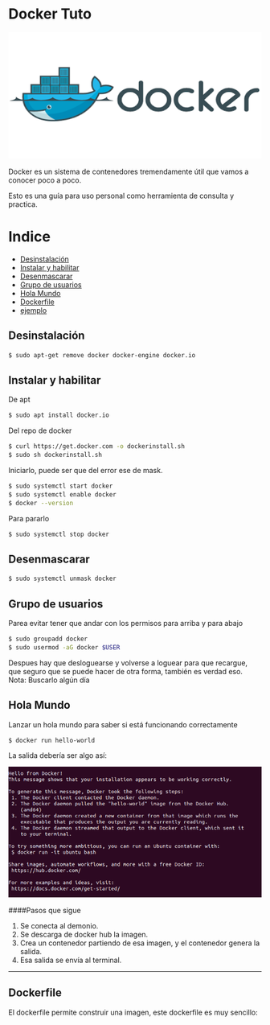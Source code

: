 # Docker Tuto


![](https://github.com/Rijaelto/big_Rata/blob/master/docker/images/dockerlogo.png)

Docker es un sistema de contenedores tremendamente útil que vamos a conocer poco a poco. 

Esto es una guía para uso personal como herramienta de consulta y practica. 


# Indice

<!--ts-->
   * [Desinstalación](#Desinstalación)
   * [Instalar y habilitar](#Instalar-y-habilitar)
   * [Desenmascarar](#Desenmascarar)
   * [Grupo de usuarios](#Grupo-de-usuarios)
   * [Hola Mundo](#Hola-Mundo)
   * [Dockerfile](#Dockerfile)
   * [ejemplo](#ejemplo)

<!--te-->


Desinstalación
--------------

```bash
$ sudo apt-get remove docker docker-engine docker.io
```
	
Instalar y habilitar
--------------------

De apt

```bash
$ sudo apt install docker.io
```

Del repo de docker

```bash
$ curl https://get.docker.com -o dockerinstall.sh
$ sudo sh dockerinstall.sh
```

Iniciarlo, puede ser que del error ese de mask.

```bash
$ sudo systemctl start docker
$ sudo systemctl enable docker
$ docker --version
```

Para pararlo

```bash
$ sudo systemctl stop docker
```

Desenmascarar
-------------

```bash
$ sudo systemctl unmask docker
```

Grupo de usuarios
------

Parea evitar tener que andar con los permisos para arriba y para abajo

```bash
$ sudo groupadd docker
$ sudo usermod -aG docker $USER
```

Despues hay que desloguearse y volverse a loguear para que recargue, que seguro que se puede hacer de otra forma, también es verdad eso. Nota: Buscarlo algún día

Hola Mundo
------

Lanzar un hola mundo para saber si está funcionando correctamente

```bash
$ docker run hello-world
```

La salida debería ser algo así:

![](https://github.com/Rijaelto/big_Rata/blob/master/docker/images/helloworld.png)

	
####Pasos que sigue
                
1. Se conecta al demonio. 
2. Se descarga de docker hub la imagen.
3. Crea un contenedor partiendo de esa imagen, y el contenedor genera la salida.
4. Esa salida se envía al terminal.
                
----
	
Dockerfile
------

El dockerfile permite construir una imagen, este dockerfile es muy sencillo:



